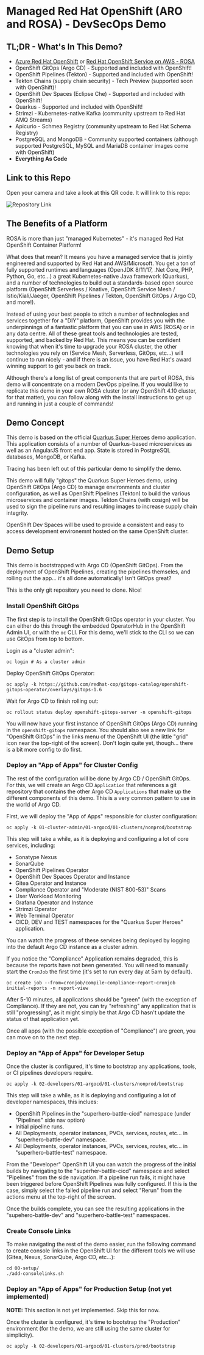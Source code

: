 # Managed Red Hat OpenShift (ARO and ROSA) - DevSecOps Demo

## TL;DR - What's In This Demo?

* [Azure Red Hat OpenShift](https://azure.microsoft.com/en-us/products/openshift/#overview) or [Red Hat OpenShift Service on AWS - ROSA](https://aws.amazon.com/rosa/)
* OpenShift GitOps (Argo CD) - Supported and included with OpenShift!
* OpenShift Pipelines (Tekton) - Supported and included with OpenShift!
* Tekton Chains (supply chain security) - Tech Preview (supported soon with OpenShift)!
* OpenShift Dev Spaces (Eclipse Che) - Supported and included with OpenShift!
* Quarkus - Supported and included with OpenShift!
* Strimzi - Kubernetes-native Kafka (community upstream to Red Hat AMQ Streams)
* Apicurio - Schmea Registry (community upstream to Red Hat Schema Registry)
* PostgreSQL and MongoDB - Community supported containers (although supported PostgreSQL, MySQL and MariaDB container images come with OpenShift)
* **Everything As Code**

## Link to this Repo

Open your camera and take a look at this QR code.  It will link to this repo:

![Repository Link](images/qr.png)


## The Benefits of a Platform

ROSA is more than just "managed Kubernetes" - it's managed Red Hat OpenShift Container Platform!  

What does that mean?  It means you have a managed service that is jointly engineered and supported by Red Hat and AWS/Microsoft.  You get a ton of fully supported runtimes and languages (OpenJDK 8/11/17, .Net Core, PHP, Python, Go, etc...) a great Kubernetes-native Java framework (Quarkus), and a number of technologies to build out a standards-based open source platform (OpenShift Serverless / Knative, OpenShift Service Mesh / Istio/Kiali/Jaeger, OpenShift Pipelines / Tekton, OpenShift GitOps / Argo CD, and more!).

Instead of using your best people to stitch a number of technologies and services together for a "DIY" platform, OpenShift provides you with the underpinnings of a fantastic platform that you can use in AWS (ROSA) or in any data centre.  All of these great tools and technologies are tested, supported, and backed by Red Hat.  This means you can be confident knowing that when it's time to upgrade your ROSA cluster, the other technologies you rely on (Service Mesh, Serverless, GitOps, etc...) will continue to run nicely - and if there is an issue, you have Red Hat's award winning support to get you back on track.

Although there's a long list of great components that are part of ROSA, this demo will concentrate on a modern DevOps pipeline.  If you would like to replicate this demo in your own ROSA cluster (or any OpenShift 4.10 cluster, for that matter), you can follow along with the install instructions to get up and running in just a couple of commands!

## Demo Concept

This demo is based on the official [Quarkus Super Heroes](https://quarkus.io/quarkus-workshops/super-heroes/) demo application.  This application consists of a number of Quarkus-based microservices as well as an AngularJS front end app.  State is stored in PostgreSQL databases, MongoDB, or Kafka.

Tracing has been left out of this particular demo to simplify the demo. 

This demo will fully "gitops" the Quarkus Super Heroes demo, using OpenShift GitOps (Argo CD) to manage environments and cluster configuration, as well as OpenShift Pipelines (Tekton) to build the various microservices and container images.  Tekton Chains (with cosign) will be used to sign the pipeline runs and resulting images to increase supply chain integrity.

OpenShift Dev Spaces will be used to provide a consistent and easy to access development environemnt hosted on the same OpenShift cluster.

## Demo Setup

This demo is bootstrapped with Argo CD (OpenShift GitOps).  From the deployment of OpenShift Pipelines, creating the pipelines themseles, and rolling out the app... it's all done automatically!  Isn't GitOps great?

This is the only git repository you need to clone.  Nice!

### Install OpenShift GitOps

The first step is to install the OpenShift GitOps operator in your cluster.  You can either do this through the embedded OperatorHub in the OpenShift Admin UI, or with the `oc` CLI.  For this demo, we'll stick to the CLI so we can use GitOps from top to bottom.

Login as a "cluster admin":
```
oc login # As a cluster admin
```

Deploy OpenShift GitOps Operator:
```
oc apply -k https://github.com/redhat-cop/gitops-catalog/openshift-gitops-operator/overlays/gitops-1.6
```

Wait for Argo CD to finish rolling out:
```
oc rollout status deploy openshift-gitops-server -n openshift-gitops
```

You will now have your first instance of OpenShift GitOps (Argo CD) running in the `openshift-gitops` namespace.  You should also see a new link for "OpenShift GitOps" in the links menu of the OpenShift UI (the little "grid" icon near the top-right of the screen).  Don't login quite yet, though... there is a bit more config to do first.

### Deploy an "App of Apps" for Cluster Config

The rest of the configuration will be done by Argo CD / OpenShift GitOps.  For this, we will create an Argo CD `Application` that references a git repository that contains the other Argo CD `Applications` that make up the different components of this demo.  This is a very common pattern to use in the world of Argo CD.

First, we will deploy the "App of Apps" responsible for cluster configuration:

```
oc apply -k 01-cluster-admin/01-argocd/01-clusters/nonprod/bootstrap
```

This step will take a while, as it is deploying and configuring a lot of core services, including:

* Sonatype Nexus
* SonarQube
* OpenShift Pipelines Operator
* OpenShift Dev Spaces Operator and Instance
* Gitea Operator and Instance
* Compliance Operator and "Moderate (NIST 800-53)" Scans
* User Workload Monitoring
* Grafana Operator and Instance
* Strimzi Operator
* Web Terminal Operator
* CICD, DEV and TEST namespaces for the "Quarkus Super Heroes" application.

You can watch the progress of these services being deployed by logging into the default Argo CD instance as a cluster admin.

If you notice the "Compliance" Application remains degraded, this is because the reports have not been generated.  You will need to manually start the `CronJob` the first time (it's set to run every day at 5am by default).

```
oc create job --from=cronjob/compile-compliance-report-cronjob initial-reports -n report-view
```

After 5-10 minutes, all applications should be "green" (with the exception of Compliance).  If they are not, you can try "refreshing" any application that is still "progressing", as it might simply be that Argo CD hasn't update the status of that application yet.

Once all apps (with the possible exception of "Compliance") are green, you can move on to the next step.

### Deploy an "App of Apps" for Developer Setup

Once the cluster is configured, it's time to bootstrap any applications, tools, or CI pipelines developers require.

```
oc apply -k 02-developers/01-argocd/01-clusters/nonprod/bootstrap
```

This step will take a while, as it is deploying and configuring a lot of developer namespaces, this inclues:

* OpenShift Pipelines in the "superhero-battle-cicd" namespace (under "Pipelines" side nav option)
* Initial pipeline runs.
* All Deployments, operator instances, PVCs, services, routes, etc... in "superhero-battle-dev" namespace.
* All Deployments, operator instances, PVCs, services, routes, etc... in "superhero-battle-test" namespace.

From the "Developer" OpenShift UI you can watch the progress of the initial builds by navigating to the "superher-battle-cicd" namespace and select "Pipelines" from the side navigation.  If a pipeline run fails, it might have been triggered before OpenShift Pipelines was fully configured.  If this is the case, simply select the failed pipeline run and select "Rerun" from the actions menu at the top-right of the screen.

Once the builds complete, you can see the resulting applications in the "supehero-battle-dev" and "superhero-battle-test" namespaces.

### Create Console Links

To make navigating the rest of the demo easier, run the following command to create console links in the OpenShift UI for the different tools we will use (Gitea, Nexus, SonarQube, Argo CD, etc...):
```
cd 00-setup/
./add-consolelinks.sh
```

### Deploy an "App of Apps" for Production Setup (not yet implemented)

**NOTE:** This section is not yet implemented.  Skip this for now.

Once the cluster is configured, it's time to bootstrap the "Production" environment (for the demo, we are still using the same cluster for simplicity).

```
oc apply -k 02-developers/01-argocd/01-clusters/prod/bootstrap
```
